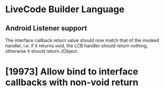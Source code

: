 # LiveCode Builder Language
## Android Listener support
The interface callback return value should now match that 
of the invoked handler, i.e. if it returns void, the LCB
handler should return nothing, otherwise it should return
JObject.

# [19973] Allow bind to interface callbacks with non-void return
